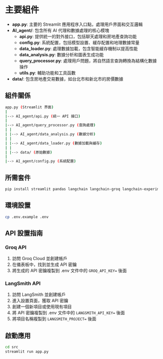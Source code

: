 # 主要組件

- **app.py**: 主要的 Streamlit 應用程序入口點，處理用戶界面和交互邏輯
- **AI_agent/**: 包含所有 AI 代理和數據處理的核心模塊
  - **api.py**: 提供統一的對外接口，包括聊天處理和房地產查詢功能
  - **config.py**: 系統配置，包括模型設置、緩存配置和地理數據常量
  - **data_loader.py**: 處理數據加載，包含智能緩存機制以提高性能
  - **data_analysis.py**: 數據分析和圖表生成功能
  - **query_processor.py**: 處理用戶問題，將自然語言查詢轉換為結構化數據操作
  - **utils.py**: 輔助功能和工具函數
- **data/**: 包含房地產交易數據，如台北市和新北市的房價數據

## 組件關係

```bash
app.py (Streamlit 界面)
|
|--> AI_agent/api.py (統一 API 接口)
|
|--> AI_agent/query_processor.py (查詢處理)
| |
| |--> AI_agent/data_analysis.py (數據分析)
| |
| |--> AI_agent/data_loader.py (數據加載與緩存)
| |
| |--> data/ (原始數據)
|
|--> AI_agent/config.py (系統配置)
```

## 所需套件

```bash
pip install streamlit pandas langchain langchain-groq langchain-experimental matplotlib python-dotenv langsmith docx2txt PyPDF2 psutil
```

## 環境設置

```bash
cp .env.example .env
```

## API 設置指南

### Groq API
1. 訪問 Groq Cloud 並創建帳戶
2. 在儀表板中，找到並生成 API 密鑰
3. 將生成的 API 密鑰複製到 .env 文件中的 `GROQ_API_KEY=` 後面

### LangSmith API
1. 訪問 LangSmith 並創建帳戶
2. 進入設置頁面，獲取 API 密鑰
3. 創建一個新項目或使用現有項目
4. 將 API 密鑰複製到 .env 文件中的 `LANGSMITH_API_KEY=` 後面
5. 將項目名稱複製到 `LANGSMITH_PROJECT=` 後面

## 啟動應用

```bash
cd src
streamlit run app.py
```